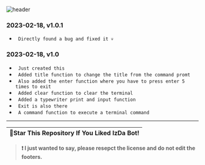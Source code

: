 ![header](https://capsule-render.vercel.app/api?type=waving&color=00ffff&text=IzDa%20Bot&fontColor=FFF&fontSize=90&animation=fadeIn&fontAlignY=38&desc=Changelog&descAlignY=51&descAlign=65&height=300&section=header)

### 2023-02-18, v1.0.1
* ` Directly found a bug and fixed it 💀`

### 2023-02-18, v1.0
* ` Just created this`
* ` Added title function to change the title from the command promt`
* ` Also added the enter function where you have to press enter
5 times to exit`
* ` Added clear function to clear the terminal`
* ` Added a typewriter print and input function`
* ` Exit is also there`
* ` A command function to execute a terminal command`

---

| 🌟Star This Repository If You Liked IzDa Bot!|
|-------------------------------------------------|

> **❗ I just wanted to say, please resepct the license and do not edit the footers.**
